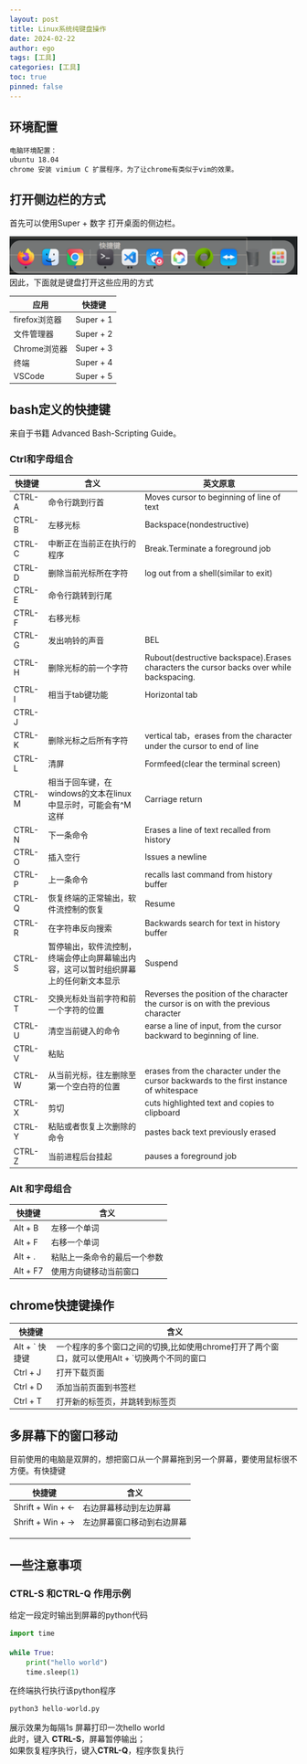 ```yaml
---
layout: post
title: Linux系统纯键盘操作 
date: 2024-02-22
author: ego
tags: [工具]
categories: [工具]
toc: true
pinned: false
---
```


## 环境配置

```
电脑环境配置：
ubuntu 18.04
chrome 安装 vimium C 扩展程序，为了让chrome有类似于vim的效果。

```
## 打开侧边栏的方式
首先可以使用Super + 数字 打开桌面的侧边栏。  

![image-20240717151621718](https://raw.githubusercontent.com/fgc346/image/main/img/image-20240717151621718.png)   
因此，下面就是键盘打开这些应用的方式  

| 应用 | 快捷键 |
| --- | --- |
| firefox浏览器 | Super + 1 |
| 文件管理器 | Super + 2 |
| Chrome浏览器 | Super + 3 |
| 终端 | Super + 4 |
| VSCode | Super + 5 |

## bash定义的快捷键
来自于书籍 Advanced Bash-Scripting Guide。  
### Ctrl和字母组合

|         快捷键         | 含义 | 英文原意 |
| --- | --- | --- |
| CTRL-A | 命令行跳到行首 | Moves cursor to beginning of line of text |
| CTRL-B | 左移光标 | Backspace(nondestructive) |
| CTRL-C | 中断正在当前正在执行的程序 | Break.Terminate a foreground job |
| CTRL-D | 删除当前光标所在字符 | log out from a shell(similar to exit)|
| CTRL-E | 命令行跳转到行尾 |  |
| CTRL-F | 右移光标 |  |
| CTRL-G | 发出响铃的声音 | BEL |
| CTRL-H | 删除光标的前一个字符 | Rubout(destructive backspace).Erases characters the cursor backs over while backspacing. |
| CTRL-I | 相当于tab键功能 | Horizontal tab |
| CTRL-J |  |  |
| CTRL-K | 删除光标之后所有字符 | vertical tab，erases from the character under the cursor to end of line |
| CTRL-L | 清屏 | Formfeed(clear the terminal screen) |
| CTRL-M | 相当于回车键，在windows的文本在linux中显示时，可能会有^M这样 | Carriage return                                              |
| CTRL-N | 下一条命令 | Erases a line of text recalled from history |
| CTRL-O |  插入空行 | Issues a newline |
| CTRL-P | 上一条命令 | recalls last command from history buffer |
| CTRL-Q | 恢复终端的正常输出，软件流控制的恢复 | Resume |
| CTRL-R | 在字符串反向搜索 | Backwards search for text in history buffer |
| CTRL-S | 暂停输出，软件流控制，终端会停止向屏幕输出内容，这可以暂时组织屏幕上的任何新文本显示 | Suspend |
| CTRL-T | 交换光标处当前字符和前一个字符的位置 | Reverses the position of the character the cursor is on with the previous character |
| CTRL-U | 清空当前键入的命令 | earse a line of input, from the cursor backward to beginning of line. |
| CTRL-V | 粘贴 |  |
| CTRL-W | 从当前光标，往左删除至第一个空白符的位置 | erases from the character under the cursor backwards to the first instance of whitespace |
| CTRL-X | 剪切 | cuts highlighted text and copies to clipboard |
| CTRL-Y | 粘贴或者恢复上次删除的命令 | pastes back text previously erased |
| CTRL-Z | 当前进程后台挂起 | pauses a foreground job |

### Alt 和字母组合

|         快捷键         | 含义 |
| --- | --- |
| Alt + B | 左移一个单词 |
| Alt + F | 右移一个单词 |
| Alt + . | 粘贴上一条命令的最后一个参数 |
| Alt + F7 | 使用方向键移动当前窗口 |

## chrome快捷键操作

| 快捷键 | 含义 |
| --- | --- |
| Alt + `  快捷键 | 一个程序的多个窗口之间的切换,比如使用chrome打开了两个窗口，就可以使用Alt + `切换两个不同的窗口 |
| Ctrl + J | 打开下载页面 |
| Ctrl + D | 添加当前页面到书签栏 |
| Ctrl + T | 打开新的标签页，并跳转到标签页 |


## 多屏幕下的窗口移动
目前使用的电脑是双屏的，想把窗口从一个屏幕拖到另一个屏幕，要使用鼠标很不方便。有快捷键  

| 快捷键 | 含义 |
| --- | --- |
| Shrift + Win + ← | 右边屏幕移动到左边屏幕 |
| Shrift + Win + → | 左边屏幕窗口移动到右边屏幕 |
|  |  |
|  |  |
|  |  |


## 一些注意事项
### CTRL-S 和CTRL-Q 作用示例
给定一段定时输出到屏幕的python代码
```python
import time

while True:
    print("hello world")
    time.sleep(1)

```
在终端执行执行该python程序
```python
python3 hello-world.py
```
展示效果为每隔1s 屏幕打印一次hello world  
此时，键入 **CTRL-S**，屏幕暂停输出；  
如果恢复程序执行，键入**CTRL-Q**，程序恢复执行  

